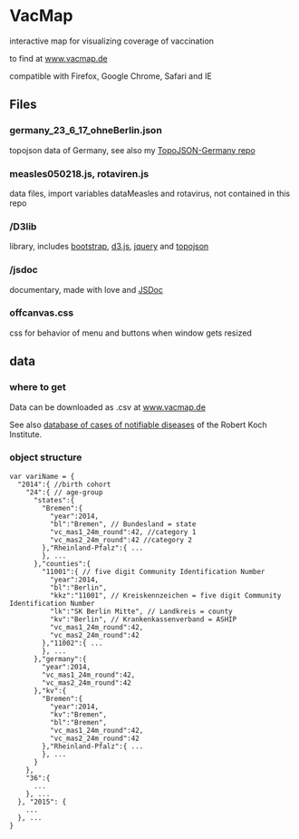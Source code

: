 # VacMap
interactive map for visualizing coverage of vaccination

to find at www.vacmap.de

compatible with Firefox, Google Chrome, Safari and IE

## Files

### germany_23_6_17_ohneBerlin.json 
topojson data of Germany, see also my [TopoJSON-Germany repo](https://github.com/AliceWi/TopoJSON-Germany)

### measles050218.js, rotaviren.js 
data files, import variables dataMeasles and rotavirus, not contained in this repo

### /D3lib 
library, includes [bootstrap](https://getbootstrap.com/), [d3.js](https://d3js.org/), [jquery](https://jquery.com/) and [topojson](https://github.com/topojson/topojson)

### /jsdoc
documentary, made with love and [JSDoc](http://usejsdoc.org/)

### offcanvas.css 
css for behavior of menu and buttons when window gets resized

## data

### where to get
Data can be downloaded as .csv at www.vacmap.de 

See also [database of cases of notifiable diseases](https://survstat.rki.de/) of the Robert Koch Institute. 

### object structure

```
var variName = {
  "2014":{ //birth cohort
    "24":{ // age-group
      "states":{
        "Bremen":{
          "year":2014,
          "bl":"Bremen", // Bundesland = state
          "vc_mas1_24m_round":42, //category 1
          "vc_mas2_24m_round":42 //category 2
        },"Rheinland-Pfalz":{ ...
        }, ...
      },"counties":{
        "11001":{ // five digit Community Identification Number
          "year":2014,
          "bl":"Berlin",
          "kkz":"11001", // Kreiskennzeichen = five digit Community Identification Number
          "lk":"SK Berlin Mitte", // Landkreis = county
          "kv":"Berlin", // Krankenkassenverband = ASHIP
          "vc_mas1_24m_round":42,
          "vc_mas2_24m_round":42
        },"11002":{ ...
        }, ...
      },"germany":{
        "year":2014,
        "vc_mas1_24m_round":42,
        "vc_mas2_24m_round":42
      },"kv":{
        "Bremen":{
          "year":2014,
          "kv":"Bremen",
          "bl":"Bremen",
          "vc_mas1_24m_round":42,
          "vc_mas2_24m_round":42
        },"Rheinland-Pfalz":{ ...
        }, ...
      }
    },
    "36":{
      ...
    }, ...
  }, "2015": {
    ...
  }, ...
}
```



